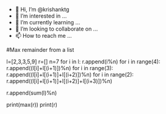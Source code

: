 - 👋 Hi, I’m @krishanktg
- 👀 I’m interested in ...
- 🌱 I’m currently learning ...
- 💞️ I’m looking to collaborate on ...
- 📫 How to reach me ...

<!---
krishanktg/krishanktg is a ✨ special ✨ repository because its `README.md` (this file) appears on your GitHub profile.
You can click the Preview link to take a look at your changes.
--->

#Max remainder from a list

l=[2,3,3,5,9]
r=[]
n=7
for i in l:
    r.append(i%n)
for i in range(4):
    r.append((l[i]+l[(i+1)])%n)
for i in range(3):
    r.append((l[i]+l[(i+1)]+l[(i+2)])%n)
for i in range(2):
    r.append((l[i]+l[(i+1)]+l[(i+2)]+l[(i+3)])%n)

r.append(sum(l)%n)


print(max(r))
print(r)

